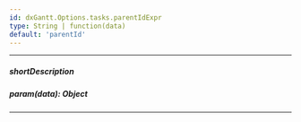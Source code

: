```yaml
---
id: dxGantt.Options.tasks.parentIdExpr
type: String | function(data)
default: 'parentId'
---
```

---
##### shortDescription

##### param(data): Object

---
